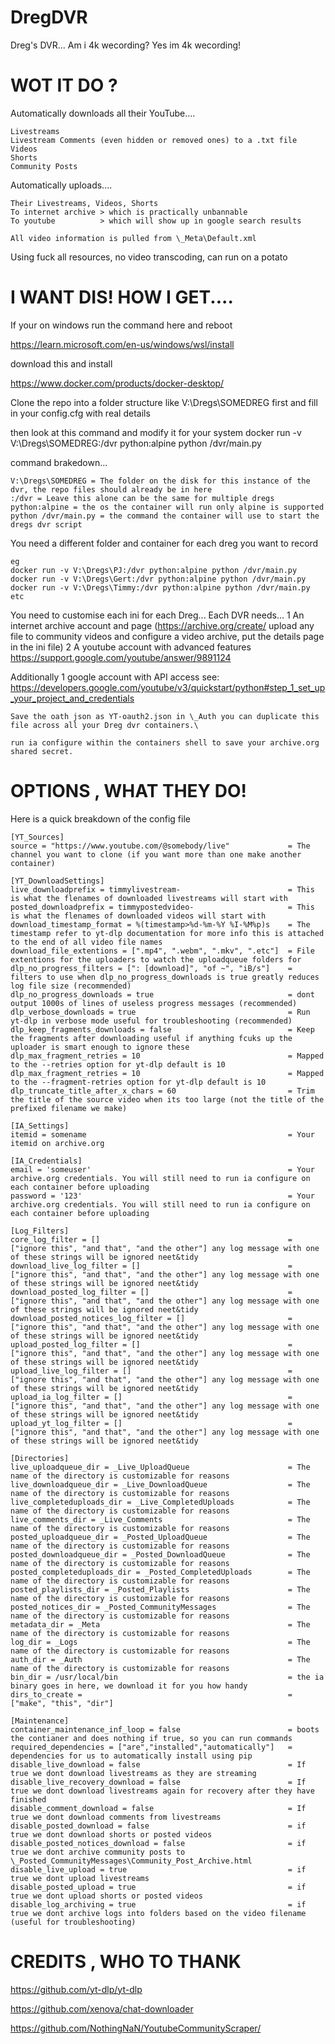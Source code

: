 # DregDVR

Dreg's DVR... Am i 4k wecording? Yes im 4k wecording!

# WOT IT DO ?

Automatically downloads all their YouTube....

    Livestreams
    Livestream Comments (even hidden or removed ones) to a .txt file
    Videos
    Shorts
    Community Posts

Automatically uploads....

    Their Livestreams, Videos, Shorts
    To internet archive > which is practically unbannable
    To youtube          > which will show up in google search results

	All video information is pulled from \_Meta\Default.xml

Using fuck all resources, no video transcoding, can run on a potato

# I WANT DIS! HOW I GET....

If your on windows run the command here and reboot

https://learn.microsoft.com/en-us/windows/wsl/install

download this and install

https://www.docker.com/products/docker-desktop/

Clone the repo into a folder structure like V:\Dregs\SOMEDREG first and fill in your config.cfg with real details

then look at this command and modify it for your system docker run -v V:\Dregs\SOMEDREG:/dvr python:alpine python /dvr/main.py

command brakedown...

    V:\Dregs\SOMEDREG = The folder on the disk for this instance of the dvr, the repo files should already be in here
    :/dvr = Leave this alone can be the same for multiple dregs
    python:alpine = the os the container will run only alpine is supported
    python /dvr/main.py = the command the container will use to start the dregs dvr script

You need a different folder and container for each dreg you want to record

    eg
    docker run -v V:\Dregs\PJ:/dvr python:alpine python /dvr/main.py
    docker run -v V:\Dregs\Gert:/dvr python:alpine python /dvr/main.py
    docker run -v V:\Dregs\Timmy:/dvr python:alpine python /dvr/main.py
    etc

You need to customise each ini for each Dreg... Each DVR needs... 1 An internet archive account and page (https://archive.org/create/ upload any file to community videos and configure a video archive, put the details page in the ini file) 2 A youtube account with advanced features https://support.google.com/youtube/answer/9891124

Additionally 1 google account with API access see: https://developers.google.com/youtube/v3/quickstart/python#step_1_set_up_your_project_and_credentials

    Save the oath json as YT-oauth2.json in \_Auth you can duplicate this file across all your Dreg dvr containers.\

    run ia configure within the containers shell to save your archive.org shared secret.

# OPTIONS , WHAT THEY DO!

Here is a quick breakdown of the config file

    [YT_Sources]
    source = "https://www.youtube.com/@somebody/live"             = The channel you want to clone (if you want more than one make another container)

    [YT_DownloadSettings]
    live_downloadprefix = timmylivestream-                        = This is what the flenames of downloaded livestreams will start with
    posted_downloadprefix = timmypostedvideo-                     = This is what the flenames of downloaded videos will start with
    download_timestamp_format = %(timestamp>%d-%m-%Y %I-%M%p)s    = The timestamp refer to yt-dlp documentation for more info this is attached to the end of all video file names
    download_file_extentions = [".mp4", ".webm", ".mkv", ".etc"]  = File extentions for the uploaders to watch the uploadqueue folders for
    dlp_no_progress_filters = [": [download]", "of ~", "iB/s"]    = filters to use when dlp_no_progress_downloads is true greatly reduces log file size (recommended)
    dlp_no_progress_downloads = true                              = dont output 1000s of lines of useless progress messages (recommended)
    dlp_verbose_downloads = true                                  = Run yt-dlp in verbose mode useful for troubleshooting (recommended)
    dlp_keep_fragments_downloads = false                          = Keep the fragments after downloading useful if anything fcuks up the uploader is smart enough to ignore these
    dlp_max_fragment_retries = 10                                 = Mapped to the --retries option for yt-dlp default is 10
    dlp_max_fragment_retries = 10                                 = Mapped to the --fragment-retries option for yt-dlp default is 10
    dlp_truncate_title_after_x_chars = 60                         = Trim the title of the source video when its too large (not the title of the prefixed filename we make)

    [IA_Settings]
    itemid = somename                                             = Your itemid on archive.org

    [IA_Credentials]
    email = 'someuser'                                            = Your archive.org credentials. You will still need to run ia configure on each container before uploading
    password = '123'                                              = Your archive.org credentials. You will still need to run ia configure on each container before uploading

    [Log_Filters]
    core_log_filter = []                                          = ["ignore this", "and that", "and the other"] any log message with one of these strings will be ignored neet&tidy
    download_live_log_filter = []                                 = ["ignore this", "and that", "and the other"] any log message with one of these strings will be ignored neet&tidy
    download_posted_log_filter = []                               = ["ignore this", "and that", "and the other"] any log message with one of these strings will be ignored neet&tidy
    download_posted_notices_log_filter = []                       = ["ignore this", "and that", "and the other"] any log message with one of these strings will be ignored neet&tidy
    upload_posted_log_filter = []                                 = ["ignore this", "and that", "and the other"] any log message with one of these strings will be ignored neet&tidy
    upload_live_log_filter = []                                   = ["ignore this", "and that", "and the other"] any log message with one of these strings will be ignored neet&tidy
    upload_ia_log_filter = []                                     = ["ignore this", "and that", "and the other"] any log message with one of these strings will be ignored neet&tidy
    upload_yt_log_filter = []                                     = ["ignore this", "and that", "and the other"] any log message with one of these strings will be ignored neet&tidy

    [Directories]
    live_uploadqueue_dir = _Live_UploadQueue                      = The name of the directory is customizable for reasons
    live_downloadqueue_dir = _Live_DownloadQueue                  = The name of the directory is customizable for reasons
    live_completeduploads_dir = _Live_CompletedUploads            = The name of the directory is customizable for reasons
    live_comments_dir = _Live_Comments                            = The name of the directory is customizable for reasons
    posted_uploadqueue_dir = _Posted_UploadQueue                  = The name of the directory is customizable for reasons
    posted_downloadqueue_dir = _Posted_DownloadQueue              = The name of the directory is customizable for reasons
    posted_completeduploads_dir = _Posted_CompletedUploads        = The name of the directory is customizable for reasons
    posted_playlists_dir = _Posted_Playlists                      = The name of the directory is customizable for reasons
    posted_notices_dir = _Posted_CommunityMessages                = The name of the directory is customizable for reasons
    metadata_dir = _Meta                                          = The name of the directory is customizable for reasons
    log_dir = _Logs                                               = The name of the directory is customizable for reasons
    auth_dir = _Auth                                              = The name of the directory is customizable for reasons
    bin_dir = /usr/local/bin                                      = the ia binary goes in here, we download it for you how handy
    dirs_to_create =                                              = ["make", "this", "dir"]

    [Maintenance]
    container_maintenance_inf_loop = false                        = boots the contianer and does nothing if true, so you can run commands
    required_dependencies = ["are","installed","automatically"]   = dependencies for us to automatically install using pip
    disable_live_download = false                                 = If true we dont download livestreams as they are streaming
    disable_live_recovery_download = false                        = If true we dont download livestreams again for recovery after they have finished
    disable_comment_download = false                              = If true we dont download comments from livestreams
    disable_posted_download = false                               = if true we dont download shorts or posted videos
    disable_posted_notices_download = false						  = if true we dont archive community posts to \_Posted_CommunityMessages\Community_Post_Archive.html
    disable_live_upload = true                                    = if true we dont upload livestreams
    disable_posted_upload = true                                  = if true we dont upload shorts or posted videos
    disable_log_archiving = true                                  = if true we dont archive logs into folders based on the video filename (useful for troubleshooting)

# CREDITS , WHO TO THANK

https://github.com/yt-dlp/yt-dlp

https://github.com/xenova/chat-downloader

https://github.com/NothingNaN/YoutubeCommunityScraper/